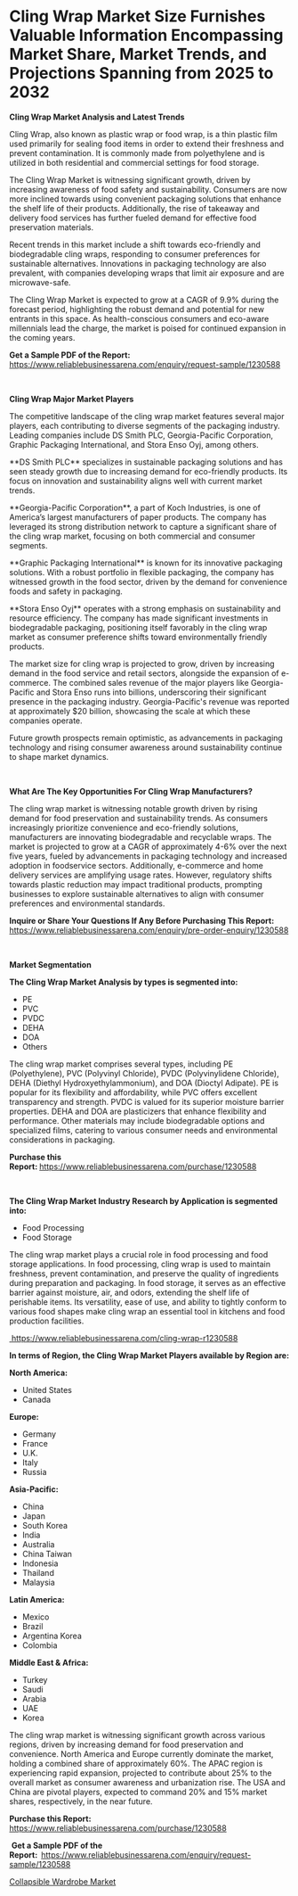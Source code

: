<p><h1>Cling Wrap Market Size Furnishes Valuable Information Encompassing Market Share, Market Trends, and Projections Spanning from 2025 to 2032</h1></p><p><strong>Cling Wrap Market Analysis and Latest Trends</strong></p>
<p><p>Cling Wrap, also known as plastic wrap or food wrap, is a thin plastic film used primarily for sealing food items in order to extend their freshness and prevent contamination. It is commonly made from polyethylene and is utilized in both residential and commercial settings for food storage. </p><p>The Cling Wrap Market is witnessing significant growth, driven by increasing awareness of food safety and sustainability. Consumers are now more inclined towards using convenient packaging solutions that enhance the shelf life of their products. Additionally, the rise of takeaway and delivery food services has further fueled demand for effective food preservation materials.</p><p>Recent trends in this market include a shift towards eco-friendly and biodegradable cling wraps, responding to consumer preferences for sustainable alternatives. Innovations in packaging technology are also prevalent, with companies developing wraps that limit air exposure and are microwave-safe. </p><p>The Cling Wrap Market is expected to grow at a CAGR of 9.9% during the forecast period, highlighting the robust demand and potential for new entrants in this space. As health-conscious consumers and eco-aware millennials lead the charge, the market is poised for continued expansion in the coming years.</p></p>
<p><strong>Get a Sample PDF of the Report:&nbsp;</strong> <a href="https://www.reliablebusinessarena.com/enquiry/request-sample/1230588?utm_campaign=2868&utm_medium=2&utm_source=Github&utm_content=ia&utm_term=04042025&utm_id=cling-wrap">https://www.reliablebusinessarena.com/enquiry/request-sample/1230588</a></p>
<p>&nbsp;</p>
<p><strong>Cling Wrap Major Market Players</strong></p>
<p><p>The competitive landscape of the cling wrap market features several major players, each contributing to diverse segments of the packaging industry. Leading companies include DS Smith PLC, Georgia-Pacific Corporation, Graphic Packaging International, and Stora Enso Oyj, among others.</p><p>**DS Smith PLC** specializes in sustainable packaging solutions and has seen steady growth due to increasing demand for eco-friendly products. Its focus on innovation and sustainability aligns well with current market trends.</p><p>**Georgia-Pacific Corporation**, a part of Koch Industries, is one of America’s largest manufacturers of paper products. The company has leveraged its strong distribution network to capture a significant share of the cling wrap market, focusing on both commercial and consumer segments.</p><p>**Graphic Packaging International** is known for its innovative packaging solutions. With a robust portfolio in flexible packaging, the company has witnessed growth in the food sector, driven by the demand for convenience foods and safety in packaging.</p><p>**Stora Enso Oyj** operates with a strong emphasis on sustainability and resource efficiency. The company has made significant investments in biodegradable packaging, positioning itself favorably in the cling wrap market as consumer preference shifts toward environmentally friendly products.</p><p>The market size for cling wrap is projected to grow, driven by increasing demand in the food service and retail sectors, alongside the expansion of e-commerce. The combined sales revenue of the major players like Georgia-Pacific and Stora Enso runs into billions, underscoring their significant presence in the packaging industry. Georgia-Pacific's revenue was reported at approximately $20 billion, showcasing the scale at which these companies operate. </p><p>Future growth prospects remain optimistic, as advancements in packaging technology and rising consumer awareness around sustainability continue to shape market dynamics.</p></p>
<p>&nbsp;</p>
<p><strong>What Are The Key Opportunities For Cling Wrap Manufacturers?</strong></p>
<p><p>The cling wrap market is witnessing notable growth driven by rising demand for food preservation and sustainability trends. As consumers increasingly prioritize convenience and eco-friendly solutions, manufacturers are innovating biodegradable and recyclable wraps. The market is projected to grow at a CAGR of approximately 4-6% over the next five years, fueled by advancements in packaging technology and increased adoption in foodservice sectors. Additionally, e-commerce and home delivery services are amplifying usage rates. However, regulatory shifts towards plastic reduction may impact traditional products, prompting businesses to explore sustainable alternatives to align with consumer preferences and environmental standards.</p></p>
<p><strong>Inquire or Share Your Questions If Any Before Purchasing This Report:</strong> <a href="https://www.reliablebusinessarena.com/enquiry/pre-order-enquiry/1230588?utm_campaign=2868&utm_medium=2&utm_source=Github&utm_content=ia&utm_term=04042025&utm_id=cling-wrap">https://www.reliablebusinessarena.com/enquiry/pre-order-enquiry/1230588</a></p>
<p>&nbsp;</p>
<p><strong>Market Segmentation</strong></p>
<p><strong>The Cling Wrap Market Analysis by types is segmented into:</strong></p>
<p><ul><li>PE</li><li>PVC</li><li>PVDC</li><li>DEHA</li><li>DOA</li><li>Others</li></ul></p>
<p><p>The cling wrap market comprises several types, including PE (Polyethylene), PVC (Polyvinyl Chloride), PVDC (Polyvinylidene Chloride), DEHA (Diethyl Hydroxyethylammonium), and DOA (Dioctyl Adipate). PE is popular for its flexibility and affordability, while PVC offers excellent transparency and strength. PVDC is valued for its superior moisture barrier properties. DEHA and DOA are plasticizers that enhance flexibility and performance. Other materials may include biodegradable options and specialized films, catering to various consumer needs and environmental considerations in packaging.</p></p>
<p><strong>Purchase this Report:&nbsp;</strong><a href="https://www.reliablebusinessarena.com/purchase/1230588?utm_campaign=2868&utm_medium=2&utm_source=Github&utm_content=ia&utm_term=04042025&utm_id=cling-wrap">https://www.reliablebusinessarena.com/purchase/1230588</a></p>
<p>&nbsp;</p>
<p><strong>The Cling Wrap Market Industry Research by Application is segmented into:</strong></p>
<p><ul><li>Food Processing</li><li>Food Storage</li></ul></p>
<p><p>The cling wrap market plays a crucial role in food processing and food storage applications. In food processing, cling wrap is used to maintain freshness, prevent contamination, and preserve the quality of ingredients during preparation and packaging. In food storage, it serves as an effective barrier against moisture, air, and odors, extending the shelf life of perishable items. Its versatility, ease of use, and ability to tightly conform to various food shapes make cling wrap an essential tool in kitchens and food production facilities.</p></p>
<p><a href="https://www.reliablebusinessarena.com/cling-wrap-r1230588?utm_campaign=2868&utm_medium=2&utm_source=Github&utm_content=ia&utm_term=04042025&utm_id=cling-wrap">&nbsp;https://www.reliablebusinessarena.com/cling-wrap-r1230588</a></p>
<p><strong>In terms of Region, the Cling Wrap Market Players available by Region are:</strong></p>
<p>
    <p> <strong> North America: </strong>
        <ul>
            <li>United States</li>
            <li>Canada</li>
        </ul>
        </p> 
    <p> <strong> Europe: </strong>
        <ul>
            <li>Germany</li>
            <li>France</li>
            <li>U.K.</li>
            <li>Italy</li>
            <li>Russia</li>
        </ul>
        </p> 
    <p> <strong> Asia-Pacific: </strong>
        <ul>
            <li>China</li>
            <li>Japan</li>
            <li>South Korea</li>
            <li>India</li>
            <li>Australia</li>
            <li>China Taiwan</li>
            <li>Indonesia</li>
            <li>Thailand</li>
            <li>Malaysia</li>
        </ul>
        </p> 
    <p> <strong> Latin America: </strong>
        <ul>
            <li>Mexico</li>
            <li>Brazil</li>
            <li>Argentina Korea</li>
            <li>Colombia</li>
        </ul>
        </p> 
    <p> <strong> Middle East & Africa: </strong>
        <ul>
            <li>Turkey</li>
            <li>Saudi</li>
            <li>Arabia</li>
            <li>UAE</li>
            <li>Korea</li>
        </ul>
    </p>
    </p>
<p><p>The cling wrap market is witnessing significant growth across various regions, driven by increasing demand for food preservation and convenience. North America and Europe currently dominate the market, holding a combined share of approximately 60%. The APAC region is experiencing rapid expansion, projected to contribute about 25% to the overall market as consumer awareness and urbanization rise. The USA and China are pivotal players, expected to command 20% and 15% market shares, respectively, in the near future.</p></p>
<p><strong>Purchase this Report: </strong><a href="https://www.reliablebusinessarena.com/purchase/1230588?utm_campaign=2868&utm_medium=2&utm_source=Github&utm_content=ia&utm_term=04042025&utm_id=cling-wrap">https://www.reliablebusinessarena.com/purchase/1230588</a></p>
<p>&nbsp;<strong>Get a Sample PDF of the Report:&nbsp;&nbsp;</strong><a href="https://www.reliablebusinessarena.com/enquiry/request-sample/1230588?utm_campaign=2868&utm_medium=2&utm_source=Github&utm_content=ia&utm_term=04042025&utm_id=cling-wrap">https://www.reliablebusinessarena.com/enquiry/request-sample/1230588</a></p>
<p><strong></strong></p>
<p><p><a href="https://github.com/mriwacraane/Market-Research-Report-List-1/blob/main/collapsible-wardrobe-market.md?utm_campaign=2868&utm_medium=2&utm_source=Github&utm_content=ia&utm_term=04042025&utm_id=cling-wrap">Collapsible Wardrobe Market</a></p></p>